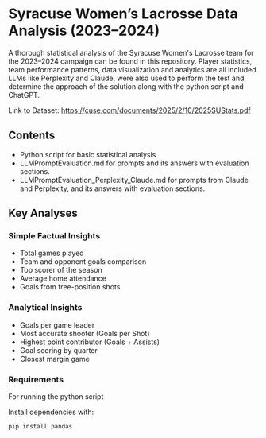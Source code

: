 # Syracuse Women’s Lacrosse Data Analysis (2023–2024)
A thorough statistical analysis of the Syracuse Women's Lacrosse team for the 2023–2024 campaign can be found in this repository. Player statistics, team performance patterns, data visualization and analytics are all included. LLMs like Perplexity and Claude, were also used to perform the test and determine the approach of the solution along with the python script and ChatGPT.

Link to Dataset: https://cuse.com/documents/2025/2/10/2025SUStats.pdf

## Contents

- Python script for basic statistical analysis
-  LLMPromptEvaluation.md for prompts and its answers with evaluation sections.
-  LLMPromptEvaluation_Perplexity_Claude.md for prompts from Claude and Perplexity, and its answers with evaluation sections.

## Key Analyses

### Simple Factual Insights
- Total games played
- Team and opponent goals comparison
- Top scorer of the season
- Average home attendance
- Goals from free-position shots

### Analytical Insights
- Goals per game leader
- Most accurate shooter (Goals per Shot)
- Highest point contributor (Goals + Assists)
- Goal scoring by quarter
- Closest margin game


### Requirements
For running the python script 

Install dependencies with:
```bash
pip install pandas

```

